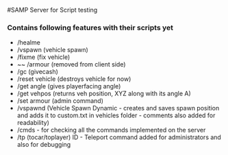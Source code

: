 #SAMP Server for Script testing

### Contains following features with their scripts yet

* /healme
* /vspawn (vehicle spawn)
* /fixme (fix vehicle)
* ~~ /armour (removed from client side)
* /gc (givecash)
* /reset vehicle (destroys vehicle for now)
* /get angle (gives playerfacing angle)
* /get vehpos (returns veh position, XYZ along with its angle A)
* /set armour (admin command)
* /vspawnd (Vehicle Spawn Dynamic - creates and saves spawn position and adds it to custom.txt in vehicles folder - comments also added for readability)
* /cmds - for checking all the commands implemented on the server
* /tp (tocar/toplayer) ID - Teleport command added for administrators and also for debugging